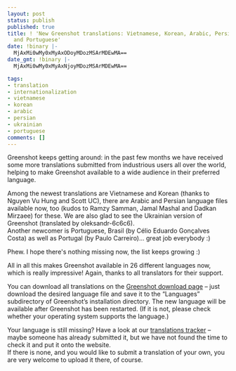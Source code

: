 ```yaml
---
layout: post
status: publish
published: true
title: ! 'New Greenshot translations: Vietnamese, Korean, Arabic, Persian, Ukrainian
  and Portuguese'
date: !binary |-
  MjAxMi0wMy0xMyAxODoyMDozMSArMDEwMA==
date_gmt: !binary |-
  MjAxMi0wMy0xMyAxNjoyMDozMSArMDEwMA==

tags:
- translation
- internationalization
- vietnamese
- korean
- arabic
- persian
- ukrainian
- portuguese
comments: []
---
```

<p>Greenshot keeps getting around: in the past few months we have received some more translations submitted from industrious users all over the world, helping to make Greenshot available to a wide audience in their preferred language.</p>
<p>Among the newest translations are Vietnamese and Korean (thanks to Nguyen Vu Hung and Scott UC), there are Arabic and Persian language files available now, too (kudos to Ramzy Samman, Jamal Mashal and Dadkan Mirzaee) for these. We are also glad to see the Ukrainian version of Greenshot (translated by oleksandr-6c6c6).<br />
Another newcomer is Portuguese,  Brasil (by Célio Eduardo Gonçalves Costa) as well as Portugal (by Paulo Carreiro)... great job everybody :)</p>
<p>Phew. I hope there's nothing missing now, the list keeps growing :)</p>
<p>All in all this makes Greenshot available in 26 different languages now, which is really impressive! Again, thanks to all translators for their support.</p>
<p>You can download all translations on the <a href="/downloads/">Greenshot download page</a> – just download the desired language file and save it to the “Languages” subdirectory of Greenshot’s installation directory. The new language will be available after Greenshot has been restarted. (If it is not, please check whether your operating system supports the language.)</p>
<p>Your language is still missing? Have a look at our <a href="http://sourceforge.net/tracker/?group_id=191585&atid=1368020">translations tracker</a> – maybe someone has already submitted it, but we have not found the time to check it and put it onto the website.<br />
If there is none, and you would like to submit a translation of your own, you are very welcome to upload it there, of course.</p>
